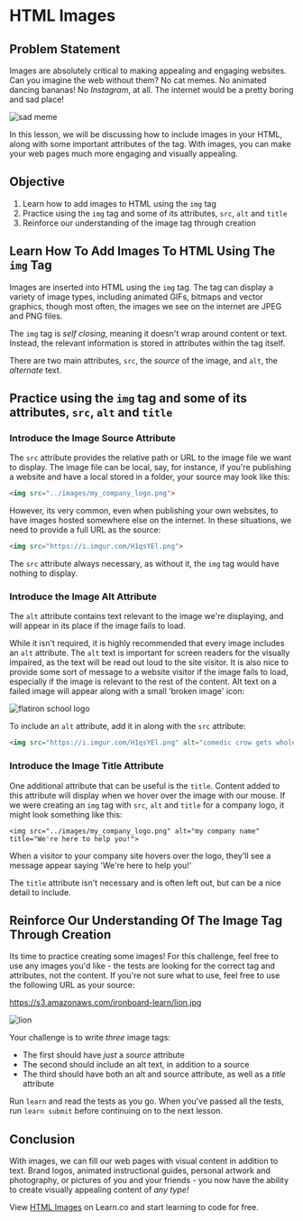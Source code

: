 # HTML Images

## Problem Statement

Images are absolutely critical to making appealing and engaging websites. Can
you imagine the web without them? No cat memes. No animated dancing bananas! No
_Instagram_, at all. The internet would be a pretty boring and sad place!

![sad meme](https://s3.amazonaws.com/ironboard-learn/sad_meme.jpg)

In this lesson, we will be discussing how to include images in your HTML, along
with some important attributes of the tag. With images, you can make your web
pages much more engaging and visually appealing.

## Objective

1. Learn how to add images to HTML using the `img` tag
2. Practice using the `img` tag and some of its attributes, `src`, `alt` and `title`
3. Reinforce our understanding of the image tag through creation

## Learn How To Add Images To HTML Using The `img` Tag

Images are inserted into HTML using the `img` tag. The tag can display a variety
of image types, including animated GIFs, bitmaps and vector graphics, though
most often, the images we see on the internet are JPEG and PNG files.

The `img` tag is _self closing_, meaning it doesn't wrap around content or text.
Instead, the relevant information is stored in attributes within the tag itself.

There are two main attributes, `src`, the _source_ of the image, and `alt`, the
_alternate_ text.

## Practice using the `img` tag and some of its attributes, `src`, `alt` and `title`

### Introduce the Image Source Attribute

The `src` attribute provides the relative path or URL to the image file we want
to display.  The image file can be local, say, for instance, if you're
publishing a website and have a local stored in a folder, your source may look
like this:

```html
<img src="../images/my_company_logo.png">
```

However, its very common, even when publishing your own websites, to have images
hosted somewhere else on the internet. In these situations, we need to provide a
full URL as the source:

```html
<img src="https://i.imgur.com/H1qsYEl.png">
```

The `src` attribute always necessary, as without it, the `img` tag would have
nothing to display.

### Introduce the Image Alt Attribute

The `alt` attribute contains text relevant to the image we're displaying, and
will appear in its place if the image fails to load.

While it isn't required, it is highly recommended that every image includes an
`alt` attribute. The `alt` text is important for screen readers for the visually
impaired, as the text will be read out loud to the site visitor. It is also nice
to provide some sort of message to a website visitor if the image fails to load,
especially if the image is relevant to the rest of the content.  Alt text on a
failed image will appear along with a small 'broken image' icon:

<img src="http://blog.flatironschool.com/wp-content/uploads/2015/03/FS_Circle_Slashes-150x150.png" alt="flatiron school logo">

To include an `alt` attribute, add it in along with the `src` attribute:

```html
<img src="https://i.imgur.com/H1qsYEl.png" alt="comedic crow gets wholesome support">
```

### Introduce the Image Title Attribute

One additional attribute that can be useful is the `title`. Content added to
this attribute will display when we hover over the image with our mouse. If we
were creating an `img` tag with `src`, `alt` and `title` for a company logo, it
might look something like this:

```
<img src="../images/my_company_logo.png" alt="my company name" title="We're here to help you!">
```

When a visitor to your company site hovers over the logo, they'll see a message
appear saying 'We're here to help you!'

The `title` attribute isn't necessary and is often left out, but can be a nice
detail to include.

## Reinforce Our Understanding Of The Image Tag Through Creation

Its time to practice creating some images! For this challenge, feel free to use
any images you'd like - the tests are looking for the correct tag and
attributes, not the content.  If you're not sure what to use, feel free to use
the following URL as your source:

https://s3.amazonaws.com/ironboard-learn/lion.jpg

![lion](https://s3.amazonaws.com/ironboard-learn/lion.jpg)

Your challenge is to write _three_ image tags:

* The first should have _just_ a _source_ attribute
* The second should include an alt text, in addition to a source
* The third should have both an alt and source attribute, as well as a _title_ attribute

Run `learn` and read the tests as you go.  When you've passed all the tests, run
`learn submit` before continuing on to the next lesson.

## Conclusion

With images, we can fill our web pages with visual content in addition to text.
Brand logos, animated instructional guides, personal artwork and photography, or
pictures of you and your friends - you now have the ability to create visually
appealing content of _any type!_

<p data-visibility='hidden'>View <a href='https://learn.co/lessons/html-images' title='HTML Images'>HTML Images</a> on Learn.co and start learning to code for free.</p>
